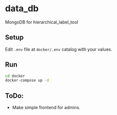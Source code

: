 # data_db

MongoDB for hierarchical_label_tool

## Setup

Edit `.env` file at `docker/.env` catalog with your values.

## Run

```bash
cd docker
docker-compose up -d
```

## ToDo:

- Make simple frontend for admins.